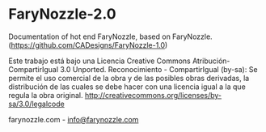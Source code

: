 FaryNozzle-2.0
==============

Documentation of hot end FaryNozzle, based on FaryNozzle. (https://github.com/CADesigns/FaryNozzle-1.0)

Este trabajo está bajo una Licencia Creative Commons Atribución-CompartirIgual 3.0 Unported.
Reconocimiento - CompartirIgual (by-sa): Se permite el uso comercial de la obra y de las posibles obras 
derivadas, la distribución de las cuales se debe hacer con una licencia igual a la que regula la obra original.
http://creativecommons.org/licenses/by-sa/3.0/legalcode

farynozzle.com - info@farynozzle.com